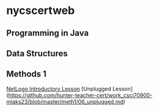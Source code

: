 # nycscertweb

## Programming in Java



## Data Structures



## Methods 1

[NetLogo Introductory Lesson](https://github.com/hunter-teacher-cert/work_csci70900-mlaks23/blob/master/meth1/05_netlogo.md)
[Unplugged Lesson] (https://github.com/hunter-teacher-cert/work_csci70900-mlaks23/blob/master/meth1/06_unplugged.md)
